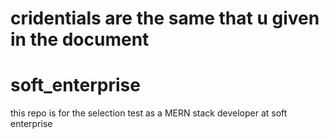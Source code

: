 
# cridentials are the same that u given in the document
# soft_enterprise
this repo is for the selection test as a MERN stack developer at soft enterprise
